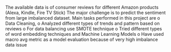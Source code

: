 The available data is of consumer reviews for different Amazon products (Alexa, Kindle, Fire TV Stick)
The major challenge is to predict the sentiment from large imbalanced dataset.
Main tasks performed in this project are 
o	Data Cleaning, 
o	Analyzed different types of trends and pattern based on reviews
o	For data balancing use SMOTE technique
o	Tried different types of word embedding techniques and Machine Learning Models
o	Have used macro avg metric as a model evaluation because of very high imbalance data issue

